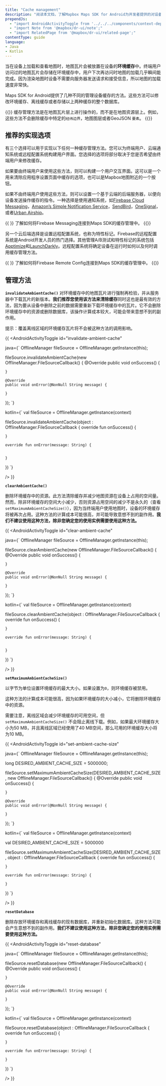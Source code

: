 ```yaml
---
title: "Cache management"
description: "阅读本文档，了解Mapbox Maps SDK for Android为开发者提供的对设备地图缓存的具体控制管理功能。"
prependJs:
  - "import AndroidActivityToggle from '../../../components/context-dependent/android-activity-toggle';"
  - "import Note from '@mapbox/dr-ui/note';"
  - "import RelatedPage from '@mapbox/dr-ui/related-page';"
contentType: guide
language:
- Java
- Kotlin
---
```


当在设备上加载和查看地图时，地图瓦片会被放置在设备的**环境缓存**中。终端用户访问过的地图瓦片会存储在环境缓存中，用户下次再访问时地图的加载几乎瞬间能完成。因为渲染地图时设备不需要向服务器发送请求和接受信息，所以地图的加载速度非常快。

Maps SDK for Android提供了几种不同的管理设备缓存的方法。这些方法可以修改环境缓存、离线缓存或者存储以上两种缓存的整个数据库。

{{<Note theme="warning" title="Cache specificity">}}
缓存管理方法是在地图瓦片层上进行操作的，而不是在地图资源层上。例如，这些方法不会删除缓存中特定的`经纬边界`，地图图层或者GeoJSON `要素`。
{{</Note>}}

## 推荐的实现选项

有三个选择可以用于实现以下任何一种缓存管理方法。您可以为终端用户、云端通知系统或远程配置系统构建用户界面。您选择的选项将部分取决于您是否希望由终端用户来修改缓存。

如果要由终端用户来使用这些方法，则可以构建一个用户交互界面。这可以是一个用来清除应用程序设置页面中缓存的选项，也可以是Mapbox地图附近的一个按钮。

<!--copyeditor ignore simple-->

如果不由终端用户使用这些方法，则可以设置一个基于云端的后端服务器，以便向设备发送操作缓存的指令。一种选择是使用通知系统，如[Firebase Cloud Messaging](https://firebase.google.com/docs/cloud-messaging)，[Amazon’s Simple Notification Service](https://aws.amazon.com/sns/)，[SendBird](https://sendbird.com/features/chat-messaging)，[OneSignal](https://documentation.onesignal.com/docs/android-sdk-setup)，或者[Urban Airship](https://www.airship.com/)。


{{
  <RelatedPage
    url="https://github.com/mapbox/mapbox-android-demo/blob/master/MapboxAndroidDemo/src/main/java/com/mapbox/mapboxandroiddemo/utils/CustomFirebaseMessagingService.java"
    title="Backend notification"
    contentType="example">
}}
了解如何将Firebase Messaging连接到Maps SDK的缓存管理中。
{{</RelatedPage>}}

另一个云后端选择是设置远程配置系统，也称为特性标记。Firebase的远程配置系统是Android开发人员的热门选择。其他管理A/B测试和特性标记的系统包括[Apptimize](https://apptimize.com/feature-flags/)和[LaunchDarkly](https://launchdarkly.com/)。远程配置系统将确定设备在运行时如何以及何时调用缓存管理方法。

{{
  <RelatedPage
    url="/android/maps/examples/cache-management/"
    title="Cache management"
    contentType="example">
}}
了解如何将Firebase Remote Config连接到Maps SDK的缓存管理中。
{{</RelatedPage>}}

<!--copyeditor enable ignore-->
## 管理方法


**`invalidateAmbientCache()`**
对环境缓存中的地图瓦片进行强制再检验，并从服务器中下载瓦片的新版本。**我们推荐您使用该方法来清除缓存**同时这也是最有效的方法，因为要从设备中删除之前的数据需要重新下载环境缓存中的瓦片。它不会删除环境缓存中的资源或删除数据库，该操作计算成本较大，可能会带来意想不到的副作用。

提示：覆盖离线区域的环境缓存瓦片将不会被这种方法的调用影响。


{{
<AndroidActivityToggle
  id="invalidate-ambient-cache"

java={`
OfflineManager fileSource = OfflineManager.getInstance(this);

fileSource.invalidateAmbientCache(new OfflineManager.FileSourceCallback() {
	@Override
	public void onSuccess() {

	}
	
	@Override
	public void onError(@NonNull String message) {
	
	}
});
`}

kotlin={`
val fileSource = OfflineManager.getInstance(context)

fileSource.invalidateAmbientCache(object : OfflineManager.FileSourceCallback {
	override fun onSuccess() {

	}
	
	override fun onError(message: String) {


	}
})
`}

/>
}}

**`clearAmbientCache()`**

删除环境缓存中的资源。此方法清除缓存并减少地图资源在设备上占用的空间量。然而，除非环境缓存的空间大小减少，否则资源占用空间的减少不是永久的（查看 `setMaximumAmbientCacheSize()`），因为当终端用户使用地图时，设备的环境缓存将被再次占用。这种方法的计算成本可能很高，并可能导致意想不到的副作用。**我们不建议使用这种方法，除非您确定您的使用实例需要使用这种方法。**


{{
<AndroidActivityToggle
  id="clear-ambient-cache"

java={`
OfflineManager fileSource = OfflineManager.getInstance(this);

fileSource.clearAmbientCache(new OfflineManager.FileSourceCallback() {
	@Override
	public void onSuccess() {

	}
	
	@Override
	public void onError(@NonNull String message) {
	
	}
});
`}

kotlin={`
val fileSource = OfflineManager.getInstance(context)

fileSource.clearAmbientCache(object : OfflineManager.FileSourceCallback {
	override fun onSuccess() {

	}
	
	override fun onError(message: String) {


	}
})
`}

/>
}}

**`setMaximumAmbientCacheSize()`**

以字节为单位设置环境缓存的最大大小。如果设置为`0`，则环境缓存被禁用。

这种方法的计算成本可能很高，因为如果环境缓存的大小减小，它将删除环境缓存中的资源。

需要注意，离线区域会减少环境缓存的可用空间，但`setMaximumAmbientCacheSize()` 不会阻止离线下载。例如，如果最大环境缓存大小为50 MB，并且离线区域已经使用了40 MB空间，那么可用的环境缓存大小将为10 MB。

{{
<AndroidActivityToggle
  id="set-ambient-cache-size"

java={`
OfflineManager fileSource = OfflineManager.getInstance(this);

long DESIRED_AMBIENT_CACHE_SIZE = 5000000;

fileSource.setMaximumAmbientCacheSize(DESIRED_AMBIENT_CACHE_SIZE, new OfflineManager.FileSourceCallback() {
	@Override
	public void onSuccess() {

	}
	
	@Override
	public void onError(@NonNull String message) {
	
	}
});
`}

kotlin={`
val fileSource = OfflineManager.getInstance(context)

val DESIRED_AMBIENT_CACHE_SIZE = 5000000

fileSource.setMaximumAmbientCacheSize(DESIRED_AMBIENT_CACHE_SIZE, object : OfflineManager.FileSourceCallback {
	override fun onSuccess() {

	}
	
	override fun onError(message: String) {
	
	}
})
`}

/>
}}

**`resetDatabase`**

删除存放环境缓存和离线缓存的现有数据库，并重新初始化数据库。这种方法可能会产生意想不到的副作用。**我们不建议使用这种方法，除非您确定您的使用实例需要使用这种方法。**

{{
<AndroidActivityToggle
  id="reset-database"

java={`
OfflineManager fileSource = OfflineManager.getInstance(this);

fileSource.resetDatabase(new OfflineManager.FileSourceCallback() {
	@Override
	public void onSuccess() {

	}
	
	@Override
	public void onError(@NonNull String message) {
	
	}
});
`}

kotlin={`
val fileSource = OfflineManager.getInstance(context)

fileSource.resetDatabase(object : OfflineManager.FileSourceCallback {
	override fun onSuccess() {

	}
	
	override fun onError(message: String) {
	
	}
})
`}

/>
}}
